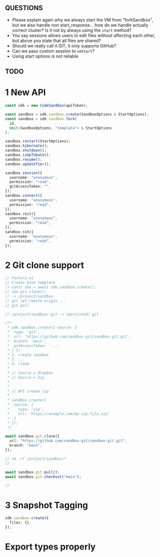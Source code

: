 ## QUESTIONS

- Please explain again why we always start the VM from "forkSandbox", but we also handle non start_response... how do we handle actually correct cluster? Is it not by always using the `start` method?
- You say sessions allows users to edit files without affecting each other, but above you state that all files are shared?
- Should we really call it GIT, it only supports GitHub?
- Can we pass custom session to `vmStart`?
- Using start options is not reliable

## TODO

# 1 New API

```ts
const sdk = new CodeSandbox(apiToken);

const sandbox = sdk.sandbox.create(SandboxOptions & StartOptions);
const sandbox = sdk.sandbox.fork(
  id,
  Omit<SandboxOptions, "template"> & StartOptions
);

sandbox.restart(StartOptions);
sandbox.hibernate();
sandbox.shutdown();
sandbox.isUpToDate();
sandbox.resume();
sandbox.updateTier();

sandbox.session({
  username: "anonymous",
  permission: "read",
  gitAccessToken: "",
});
sandbox.connect({
  username: "anonymous",
  permission: "read",
});
sandbox.rest({
  username: "anonymous",
  permission: "read",
});
sandbox.ssh({
  username: "anonymous",
  permission: "read",
});
```

# 2 Git clone support

```ts
// Factory.ai
// Create base template
// const sbx = await sdk.sandbox.create();
// sbx.git.clone();
// -> /project/sandbox
// git set-remote origin ...
// git pull

// /project/sandbox/.git -> /persisted/.git

/**
 * sdk.sandbox.create({ source: {
 *  type: 'git',
 *  url: 'https://github.com/sandbox-git/sandbox-git.git',
 *  branch: 'main',
 *  gitAccessToken: '...'
 * } })
 * 1. create sandbox
 * 2. ...
 * 3. clone
 *
 * // Source = Dropbox
 * // Source = Zip
 *
 *
 * // API create zip
 *
 * sandbox.create({
 *  source: {
 *    type: 'zip',
 *    url: 'https://example.com/my-zip-file.zip'
 *  }
 * });
 */

await sandbox.git.clone({
  url: "https://github.com/sandbox-git/sandbox-git.git",
  branch: "main",
});

// rm -rf /project/sandbox/*
//

await sandbox.git.pull();
await sandbox.git.checkout("main");

//
```

# 3 Snapshot Tagging

```ts
sdk.sandbox.create({
  files: {},
});
```

# Export types properly
